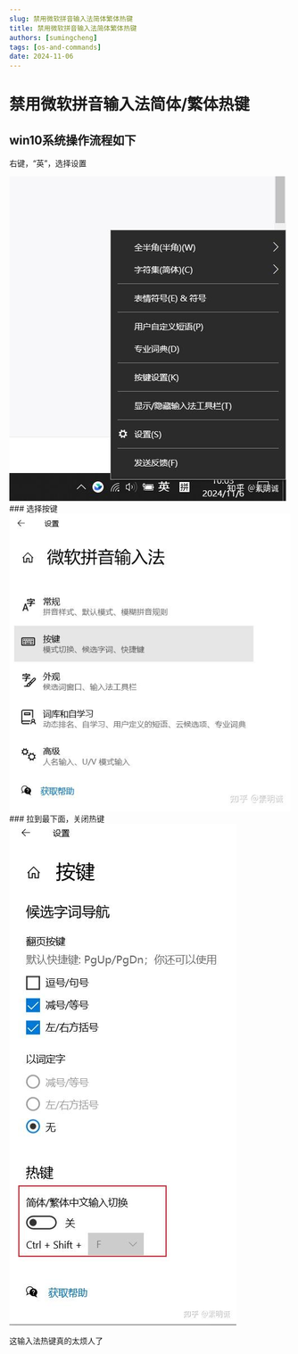 ```yaml
---
slug: 禁用微软拼音输入法简体繁体热键
title: 禁用微软拼音输入法简体繁体热键
authors: [sumingcheng]
tags: [os-and-commands]
date: 2024-11-06
---
```


# 禁用微软拼音输入法简体/繁体热键



 

## win10系统操作流程如下  

右键，“英”，选择设置

![ad12454645bee928f2d78b355cbc8a87](../image/ad12454645bee928f2d78b355cbc8a87.jpg)### 选择按键  
![2d725c9fb01b2524b2b163ec255a5e84](../image/2d725c9fb01b2524b2b163ec255a5e84.jpg)### 拉到最下面，关闭热键  
![ce0c321927f219d6c5021e3fb633ea5f](../image/ce0c321927f219d6c5021e3fb633ea5f.jpg)

这输入法热键真的太烦人了